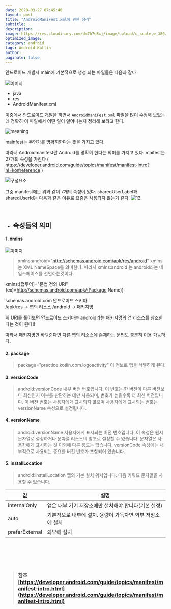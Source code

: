 ```yaml
---
date: 2020-03-27 07:45:40
layout: post
title: "AndroidManiFest.xml에 관한 정리"
subtitle:
description:
image: https://res.cloudinary.com/dm7h7e8xj/image/upload/c_scale,w_380/v1559820489/js-code_n83m7a.jpg
optimized_image: 
category: android
tags: Android Kotlin
author: 
paginate: false
---
```



안드로이드 개발시 main에 기본적으로 생성 되는 파일들은 다음과 같다

![이미지]({{site.baseurl}}/assets/img/Android/2020-03-27-19-13-15.png)


* java
* res
* AndroidManifest.xml 

 이중에서 안드로이드 개발을 하면서 `AndroidManiFest.xml` 파일을 많이
 수정해 보았는데 정확히 이 파일에서 어떤 일이 일어나는지 정리해 보려고 한다.

![meaning]({{site.baseurl}}/assets/img/Android/2020-03-29-15-29-47.png)

mainfest는 무언가를 명확히한다는 뜻을 가지고 있다.

따라서 Androidmanifest란 Android를 명확히 한다는 의미를 가지고 있다.
maifest는 27개의 속성을 가진다 ( https://developer.android.com/guide/topics/manifest/manifest-intro?hl=ko#reference )


![구성요소]({{site.baseurl}}/assets/img/Android/2020-03-29-15-41-01.png)

그중 manifest에는 위와 같이 7개의 속성이 있다. 
sharedUserLabel과 sharedUserId는 다음과 같은 이유로 요즘은 사용되지 않는거 같다.
![12]({{site.baseurl}}/assets/img/Android/2020-03-29-15-45-22.png)


<br/>


* ## 속성들의 의미

#### 1. xmlns

![이미지]({{site.baseurl}}/assets/img/Android/2020-03-27-17-20-15.png)



> xmlns:android="http://schemas.android.com/apk/res/android"
> xmlns는 XML NameSpace를 의미한다. 따라서 xmlns:android 는 android라는 네임스페이스를 선언하는것이다.


xmlns:[접두어]="문법 정의 URI"
&nbsp;&nbsp;&nbsp;&nbsp;&nbsp;&nbsp;&nbsp;&nbsp;&nbsp;&nbsp;&nbsp;&nbsp;&nbsp;&nbsp;&nbsp;&nbsp;&nbsp;&nbsp;&nbsp;&nbsp;&nbsp;&nbsp;&nbsp;&nbsp;&nbsp;&nbsp;&nbsp; {ex)=http://schemas.android.com/apk/(Package Name)}

schemas.android.com  안드로이드 스키마    
/apk/res ->  앱의 리소스
/android  -> 패키지명

위 URI를 풀어보면 안드로이드 스키마는 android라는 패키지명의 앱 리소스를  참조한다는 것이 된다!!

따라서 패키지명만 바꿔준다면 다른 앱의 리소스에 존재하는 문법도  충분히 이용 가능하다.

#### 2. package
> package="practice.kotlin.com.logoactivity"  이 정보로 앱을 식별하게 된다.

#### 3. versionCode

> android:versionCode
내부 버전 번호입니다. 이 번호는 한 버전이 다른 버전보다 최신인지 여부를 판단하는 데만 사용되며, 번호가 높을수록 더 최신 버전입니다. 이 버전 번호는 사용자에게 표시되지 않으며 사용자에게 표시되는 번호는 versionName 속성으로 설정됩니다.

#### 4. versionName
> android:versionName
사용자에게 표시되는 버전 번호입니다. 이 속성은 원시 문자열로 설정하거나 문자열 리소스의 참조로 설정할 수 있습니다. 문자열은 사용자에게 표시하는 것 이외에 다른 용도는 없습니다. versionCode 속성에는 내부적으로 사용되는 중요한 버전 번호가 포함되어 있습니다.

#### 5. installLocation
> android:installLocation
앱의 기본 설치 위치입니다.
다음 키워드 문자열을 사용할 수 있습니다.

| 값              | 설명                                |
| -------------- | --------------------------------- |
| internalOnly   | 앱은 내부 기기 저장소에만 설치해야 합니다(기본 설정)    |
| auto           | 기본적으로 내부에 설치. 용량이 가득차면 외부 저장소에 설치 |
| preferExternal | 외부에 설치                            |

<br/>
<br/>
<br/>
<br/>


> ### 참조 [https://developer.android.com/guide/topics/manifest/manifest-intro.html](https://developer.android.com/guide/topics/manifest/manifest-intro.html)